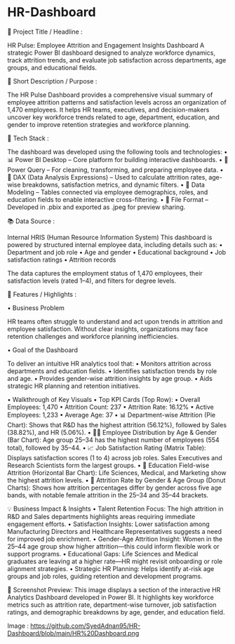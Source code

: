 # HR-Dashboard

📌 Project Title / Headline :

HR Pulse: Employee Attrition and Engagement Insights Dashboard
A strategic Power BI dashboard designed to analyze workforce dynamics, track attrition trends, and evaluate job satisfaction across departments, age groups, and educational fields.

📄 Short Description / Purpose :

The HR Pulse Dashboard provides a comprehensive visual summary of employee attrition patterns and satisfaction levels across an organization of 1,470 employees. It helps HR teams, executives, and decision-makers uncover key workforce trends related to age, department, education, and gender to improve retention strategies and workforce planning.

🧰 Tech Stack :

The dashboard was developed using the following tools and technologies:
	•	📊 Power BI Desktop – Core platform for building interactive dashboards.
	•	🧹 Power Query – For cleaning, transforming, and preparing employee data.
	•	🧠 DAX (Data Analysis Expressions) – Used to calculate attrition rates, age-wise breakdowns, satisfaction metrics, and dynamic filters.
	•	🔗 Data Modeling – Tables connected via employee demographics, roles, and education fields to enable interactive cross-filtering.
	•	📁 File Format – Developed in .pbix and exported as .jpeg for preview sharing.

📚 Data Source :

Internal HRIS (Human Resource Information System)
This dashboard is powered by structured internal employee data, including details such as:
	•	Department and job role
	•	Age and gender
	•	Educational background
	•	Job satisfaction ratings
	•	Attrition records

The data captures the employment status of 1,470 employees, their satisfaction levels (rated 1–4), and filters for degree levels.

🌟 Features / Highlights :

• Business Problem

HR teams often struggle to understand and act upon trends in attrition and employee satisfaction. Without clear insights, organizations may face retention challenges and workforce planning inefficiencies.

• Goal of the Dashboard

To deliver an intuitive HR analytics tool that:
	•	Monitors attrition across departments and education fields.
	•	Identifies satisfaction trends by role and age.
	•	Provides gender-wise attrition insights by age group.
	•	Aids strategic HR planning and retention initiatives.

• Walkthrough of Key Visuals
	•	Top KPI Cards (Top Row):
	•	Overall Employees: 1,470
	•	Attrition Count: 237
	•	Attrition Rate: 16.12%
	•	Active Employees: 1,233
	•	Average Age: 37
	•	📊 Department-wise Attrition (Pie Chart):
Shows that R&D has the highest attrition (56.12%), followed by Sales (38.82%), and HR (5.06%).
	•	👩‍💼 Employee Distribution by Age & Gender (Bar Chart):
Age group 25–34 has the highest number of employees (554 total), followed by 35–44.
	•	📈 Job Satisfaction Rating (Matrix Table):
Displays satisfaction scores (1 to 4) across job roles. Sales Executives and Research Scientists form the largest groups.
	•	📘 Education Field-wise Attrition (Horizontal Bar Chart):
Life Sciences, Medical, and Marketing show the highest attrition levels.
	•	🚻 Attrition Rate by Gender & Age Group (Donut Charts):
Shows how attrition percentages differ by gender across five age bands, with notable female attrition in the 25–34 and 35–44 brackets.

💡 Business Impact & Insights
	•	Talent Retention Focus: The high attrition in R&D and Sales departments highlights areas requiring immediate engagement efforts.
	•	Satisfaction Insights: Lower satisfaction among Manufacturing Directors and Healthcare Representatives suggests a need for improved job enrichment.
	•	Gender-Age Attrition Insight: Women in the 25–44 age group show higher attrition—this could inform flexible work or support programs.
	•	Educational Gaps: Life Sciences and Medical graduates are leaving at a higher rate—HR might revisit onboarding or role alignment strategies.
	•	Strategic HR Planning: Helps identify at-risk age groups and job roles, guiding retention and development programs.

 📌 Screenshot Preview:
This image displays a section of the interactive HR Analytics Dashboard developed in Power BI. It highlights key workforce metrics such as attrition rate, department-wise turnover, job satisfaction ratings, and demographic breakdowns by age, gender, and education field.

Image : https://github.com/SyedAdnan95/HR-Dashboard/blob/main/HR%20Dashboard.png
